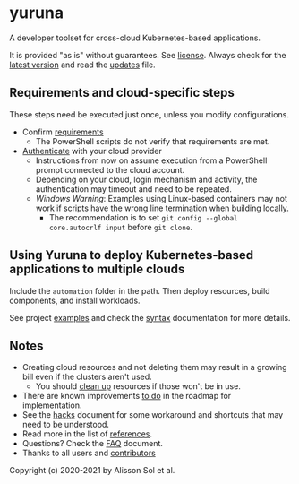 # yuruna

A developer toolset for cross-cloud Kubernetes-based applications.

It is provided "as is" without guarantees. See [license](LICENSE.md). Always check for the [latest version](https://bit.ly/asol-yrn) and read the [updates](docs/updates.md) file.

## Requirements and cloud-specific steps

These steps need be executed just once, unless you modify configurations.

- Confirm [requirements](docs/requirements.md)
  - The PowerShell scripts do not verify that requirements are met.
- [Authenticate](docs/authenticate.md) with your cloud provider
  - Instructions from now on assume execution from a PowerShell prompt connected to the cloud account.
  - Depending on your cloud, login mechanism and activity, the authentication may timeout and need to be repeated.
  - *Windows Warning*: Examples using Linux-based containers may not work if scripts have the wrong line termination when building locally.
    - The recommendation is to set `git config --global core.autocrlf input` before `git clone`.

## Using Yuruna to deploy Kubernetes-based applications to multiple clouds

Include the `automation` folder in the path. Then deploy resources, build components, and install workloads.

See project [examples](projects/examples/README.md) and check the [syntax](docs/syntax.md) documentation for more details.

## Notes

- Creating cloud resources and not deleting them may result in a growing bill even if the clusters aren't used.
  - You should [clean up](docs/cleanup.md) resources if those won't be in use.
- There are known improvements [to do](docs/todo.md) in the roadmap for implementation.
- See the [hacks](docs/hacks.md) document for some workaround and shortcuts that may need to be understood.
- Read more in the list of [references](docs/references.md).
- Questions? Check the [FAQ](docs/faq.md) document.
- Thanks to all users and [contributors](docs/contributors.md)

Copyright (c) 2020-2021 by Alisson Sol et al.
